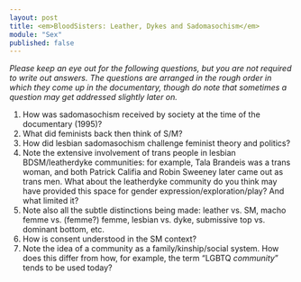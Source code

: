 ```yaml
---
layout: post
title: <em>BloodSisters: Leather, Dykes and Sadomasochism</em>
module: "Sex"
published: false
---
```


*Please keep an eye out for the following questions, but you are not required to write out answers. The questions are arranged in the rough order in which they come up in the documentary, though do note that sometimes a question may get addressed slightly later on.*

1. How was sadomasochism received by society at the time of the documentary (1995)?
2. What did feminists back then think of S/M?
3. How did lesbian sadomasochism challenge feminist theory and politics?
4. Note the extensive involvement of trans people in lesbian BDSM/leatherdyke communities: for example, Tala Brandeis was a trans woman, and both Patrick Califia and Robin Sweeney later came out as trans men. What about the leatherdyke community do you think may have provided this space for gender expression/exploration/play? And what limited it?
5. Note also all the subtle distinctions being made: leather vs. SM, macho femme vs. (femme?) femme, lesbian vs. dyke, submissive top vs. dominant bottom, etc.
6. How is consent understood in the SM context?
7. Note the idea of a community as a family/kinship/social system. How does this differ from how, for example, the term “LGBTQ *community*” tends to be used today?
